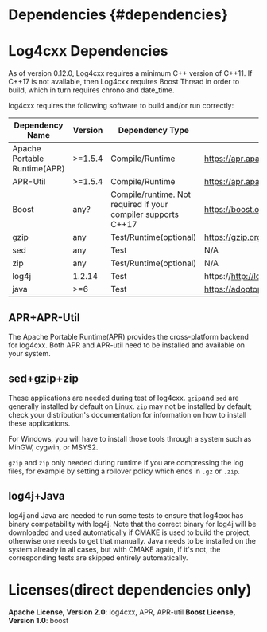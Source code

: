 Dependencies {#dependencies}
===
<!--
 Note: License header cannot be first, as doxygen does not generate
 cleanly if it before the '==='
-->
<!--
 Licensed to the Apache Software Foundation (ASF) under one or more
 contributor license agreements.  See the NOTICE file distributed with
 this work for additional information regarding copyright ownership.
 The ASF licenses this file to You under the Apache License, Version 2.0
 (the "License"); you may not use this file except in compliance with
 the License.  You may obtain a copy of the License at

	http://www.apache.org/licenses/LICENSE-2.0

 Unless required by applicable law or agreed to in writing, software
 distributed under the License is distributed on an "AS IS" BASIS,
 WITHOUT WARRANTIES OR CONDITIONS OF ANY KIND, either express or implied.
 See the License for the specific language governing permissions and
 limitations under the License.
-->


# Log4cxx Dependencies

As of version 0.12.0, Log4cxx requires a minimum C++ version of C++11.
If C++17 is not available, then Log4cxx requires Boost Thread in order
to build, which in turn requires chrono and date\_time.

log4cxx requires the following software to build and/or run correctly:

|Dependency Name|Version|Dependency Type|Homepage|
|---------------|-------|---------------|--------|
|Apache Portable Runtime(APR)|>=1.5.4|Compile/Runtime|https://apr.apache.org
|APR-Util       |>=1.5.4|Compile/Runtime|https://apr.apache.org
|Boost          |any?   |Compile/runtime.  Not required if your compiler supports C++17|https://boost.org
|gzip           |any    |Test/Runtime(optional)|https://gzip.org
|sed            |any    |Test|N/A
|zip            |any    |Test/Runtime(optional)|N/A
|log4j          |1.2.14 |Test           |https://http://logging.apache.org/log4j/2.x/
|java           |>=6    |Test           |https://adoptopenjdk.net

## APR+APR-Util

The Apache Portable Runtime(APR) provides the cross-platform backend for log4cxx.
Both APR and APR-util need to be installed and available on your system.

## sed+gzip+zip

These applications are needed during test of log4cxx.  `gzip`and `sed` are generally installed
by default on Linux.  `zip` may not be installed by default; check your distribution's
documentation for information on how to install these applications.

For Windows, you will have to install those tools through a system such as
MinGW, cygwin, or MSYS2.

`gzip` and `zip` only needed during runtime if you are compressing the log
files, for example by setting a rollover policy which ends in `.gz` or `.zip`.

## log4j+Java

log4j and Java are needed to run some tests to ensure that log4cxx has binary compatability with
log4j. Note that the correct binary for log4j will be downloaded and used automatically if CMAKE is
used to build the project, otherwise one needs to get that manually. Java needs to be installed on
the system already in all cases, but with CMAKE again, if it's not, the corresponding tests are
skipped entirely automatically.

# Licenses(direct dependencies only)

**Apache License, Version 2.0**: log4cxx, APR, APR-util
**Boost License, Version 1.0**: boost
